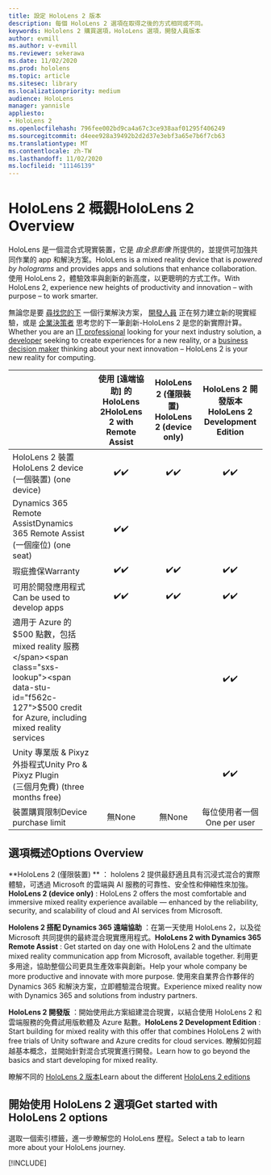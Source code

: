 ```yaml
---
title: 設定 HoloLens 2 版本
description: 每個 HoloLens 2 選項在取得之後的方式相同或不同。
keywords: Hololens 2 購買選項，HoloLens 選項，開發人員版本
author: evmill
ms.author: v-evmill
ms.reviewer: sekerawa
ms.date: 11/02/2020
ms.prod: hololens
ms.topic: article
ms.sitesec: library
ms.localizationpriority: medium
audience: HoloLens
manager: yannisle
appliesto:
- HoloLens 2
ms.openlocfilehash: 796fee002bd9ca4a67c3ce938aaf01295f406249
ms.sourcegitcommit: d4eee928a39492b2d2d37e3ebf3a65e7b6f7cb63
ms.translationtype: MT
ms.contentlocale: zh-TW
ms.lasthandoff: 11/02/2020
ms.locfileid: "11146139"
---
```

# <span data-ttu-id="f562c-104">HoloLens 2 概觀</span><span class="sxs-lookup"><span data-stu-id="f562c-104">HoloLens 2 Overview</span></span>

<span data-ttu-id="f562c-105">HoloLens 是一個混合式現實裝置，它是 *由全息影像* 所提供的，並提供可加強共同作業的 app 和解決方案。</span><span class="sxs-lookup"><span data-stu-id="f562c-105">HoloLens is a mixed reality device that is *powered by holograms* and provides apps and solutions that enhance collaboration.</span></span> <span data-ttu-id="f562c-106">使用 HoloLens 2，體驗效率與創新的新高度，以更聰明的方式工作。</span><span class="sxs-lookup"><span data-stu-id="f562c-106">With HoloLens 2, experience new heights of productivity and innovation – with purpose – to work smarter.</span></span>

<span data-ttu-id="f562c-107">無論您是要 [尋找您的下](https://www.microsoft.com/hololens/apps) 一個行業解決方案， [開發人員](https://www.microsoft.com/hololens/developers) 正在努力建立新的現實經驗，或是 [企業決策者](https://www.microsoft.com/hololens/apps) 思考您的下一筆創新-HoloLens 2 是您的新實際計算。</span><span class="sxs-lookup"><span data-stu-id="f562c-107">Whether you are an [IT professional](https://www.microsoft.com/hololens/apps) looking for your next industry solution, a [developer](https://www.microsoft.com/hololens/developers) seeking to create experiences for a new reality, or a [business decision maker](https://www.microsoft.com/hololens/apps) thinking about your next innovation – HoloLens 2 is your new reality for computing.</span></span> 

|                                                         | <span data-ttu-id="f562c-108">使用 [遠端協助] 的 HoloLens 2</span><span class="sxs-lookup"><span data-stu-id="f562c-108">HoloLens 2 with Remote Assist</span></span> | <span data-ttu-id="f562c-109">HoloLens 2 (僅限裝置) </span><span class="sxs-lookup"><span data-stu-id="f562c-109">HoloLens 2 (device only)</span></span> | <span data-ttu-id="f562c-110">HoloLens 2 開發版本</span><span class="sxs-lookup"><span data-stu-id="f562c-110">HoloLens 2 Development Edition</span></span> |
|---------------------------------------------------------|:-----------------------------:|:------------------------:|:------------------------------:|
| <span data-ttu-id="f562c-111">HoloLens 2 裝置</span><span class="sxs-lookup"><span data-stu-id="f562c-111">HoloLens 2 device</span></span> <br><span data-ttu-id="f562c-112"> (一個裝置) </span><span class="sxs-lookup"><span data-stu-id="f562c-112">(one device)</span></span>                      |               <span data-ttu-id="f562c-113">✔️</span><span class="sxs-lookup"><span data-stu-id="f562c-113">✔️</span></span>               |             <span data-ttu-id="f562c-114">✔️</span><span class="sxs-lookup"><span data-stu-id="f562c-114">✔️</span></span>            |                <span data-ttu-id="f562c-115">✔️</span><span class="sxs-lookup"><span data-stu-id="f562c-115">✔️</span></span>               |
| <span data-ttu-id="f562c-116">Dynamics 365 Remote Assist</span><span class="sxs-lookup"><span data-stu-id="f562c-116">Dynamics 365 Remote Assist</span></span><br><span data-ttu-id="f562c-117"> (一個座位) </span><span class="sxs-lookup"><span data-stu-id="f562c-117">(one seat)</span></span>                |               <span data-ttu-id="f562c-118">✔️</span><span class="sxs-lookup"><span data-stu-id="f562c-118">✔️</span></span>               |                          |                                |
| <span data-ttu-id="f562c-119">瑕疵擔保</span><span class="sxs-lookup"><span data-stu-id="f562c-119">Warranty</span></span>                                                |               <span data-ttu-id="f562c-120">✔️</span><span class="sxs-lookup"><span data-stu-id="f562c-120">✔️</span></span>               |             <span data-ttu-id="f562c-121">✔️</span><span class="sxs-lookup"><span data-stu-id="f562c-121">✔️</span></span>            |                <span data-ttu-id="f562c-122">✔️</span><span class="sxs-lookup"><span data-stu-id="f562c-122">✔️</span></span>               |
| <span data-ttu-id="f562c-123">可用於開發應用程式</span><span class="sxs-lookup"><span data-stu-id="f562c-123">Can be used to develop apps</span></span>                                 |               <span data-ttu-id="f562c-124">✔️</span><span class="sxs-lookup"><span data-stu-id="f562c-124">✔️</span></span>               |             <span data-ttu-id="f562c-125">✔️</span><span class="sxs-lookup"><span data-stu-id="f562c-125">✔️</span></span>            |                <span data-ttu-id="f562c-126">✔️</span><span class="sxs-lookup"><span data-stu-id="f562c-126">✔️</span></span>               |
| <span data-ttu-id="f562c-127">適用于 Azure 的 $500 點數，包括 mixed reality 服務</span><span class="sxs-lookup"><span data-stu-id="f562c-127">$500 credit for Azure, including mixed reality services</span></span> |                               |                          |                <span data-ttu-id="f562c-128">✔️</span><span class="sxs-lookup"><span data-stu-id="f562c-128">✔️</span></span>               |
| <span data-ttu-id="f562c-129">Unity 專業版 & Pixyz 外掛程式</span><span class="sxs-lookup"><span data-stu-id="f562c-129">Unity Pro & Pixyz Plugin</span></span> <br><span data-ttu-id="f562c-130"> (三個月免費) </span><span class="sxs-lookup"><span data-stu-id="f562c-130">(three months free)</span></span>        |                               |                          |                <span data-ttu-id="f562c-131">✔️</span><span class="sxs-lookup"><span data-stu-id="f562c-131">✔️</span></span>               |
| <span data-ttu-id="f562c-132">裝置購買限制</span><span class="sxs-lookup"><span data-stu-id="f562c-132">Device purchase limit</span></span>                                   |              <span data-ttu-id="f562c-133">無</span><span class="sxs-lookup"><span data-stu-id="f562c-133">None</span></span>             |           <span data-ttu-id="f562c-134">無</span><span class="sxs-lookup"><span data-stu-id="f562c-134">None</span></span>           |          <span data-ttu-id="f562c-135">每位使用者一個</span><span class="sxs-lookup"><span data-stu-id="f562c-135">One per user</span></span>          |

## <span data-ttu-id="f562c-136">選項概述</span><span class="sxs-lookup"><span data-stu-id="f562c-136">Options Overview</span></span>

<span data-ttu-id="f562c-137">\*\*HoloLens 2 (僅限裝置) \*\* ： hololens 2 提供最舒適且具有沉浸式混合的實際體驗，可透過 Microsoft 的雲端與 AI 服務的可靠性、安全性和伸縮性來加強。</span><span class="sxs-lookup"><span data-stu-id="f562c-137">**HoloLens 2 (device only)** : HoloLens 2 offers the most comfortable and immersive mixed reality experience available — enhanced by the reliability, security, and scalability of cloud and AI services from Microsoft.</span></span>

<span data-ttu-id="f562c-138">**Hololens 2 搭配 Dynamics 365 遠端協助** ：在第一天使用 HoloLens 2，以及從 Microsoft 共同提供的最終混合現實應用程式。</span><span class="sxs-lookup"><span data-stu-id="f562c-138">**HoloLens 2 with Dynamics 365 Remote Assist** : Get started on day one with HoloLens 2 and the ultimate mixed reality communication app from Microsoft, available together.</span></span> <span data-ttu-id="f562c-139">利用更多用途，協助整個公司更具生產效率與創新。</span><span class="sxs-lookup"><span data-stu-id="f562c-139">Help your whole company be more productive and innovate with more purpose.</span></span> <span data-ttu-id="f562c-140">使用來自業界合作夥伴的 Dynamics 365 和解決方案，立即體驗混合現實。</span><span class="sxs-lookup"><span data-stu-id="f562c-140">Experience mixed reality now with Dynamics 365 and solutions from industry partners.</span></span>

<span data-ttu-id="f562c-141">**HoloLens 2 開發版** ：開始使用此方案組建混合現實，以結合使用 HoloLens 2 和雲端服務的免費試用版軟體及 Azure 點數。</span><span class="sxs-lookup"><span data-stu-id="f562c-141">**HoloLens 2 Development Edition** : Start building for mixed reality with this offer that combines HoloLens 2 with free trials of Unity software and Azure credits for cloud services.</span></span> <span data-ttu-id="f562c-142">瞭解如何超越基本概念，並開始針對混合式現實進行開發。</span><span class="sxs-lookup"><span data-stu-id="f562c-142">Learn how to go beyond the basics and start developing for mixed reality.</span></span>

<span data-ttu-id="f562c-143">瞭解不同的 [HoloLens 2 版本](https://www.microsoft.com/hololens/buy)</span><span class="sxs-lookup"><span data-stu-id="f562c-143">Learn about the different [HoloLens 2 editions](https://www.microsoft.com/hololens/buy)</span></span>

## <span data-ttu-id="f562c-144">開始使用 HoloLens 2 選項</span><span class="sxs-lookup"><span data-stu-id="f562c-144">Get started with HoloLens 2 options</span></span>
<span data-ttu-id="f562c-145">選取一個索引標籤，進一步瞭解您的 HoloLens 歷程。</span><span class="sxs-lookup"><span data-stu-id="f562c-145">Select a tab to learn more about your HoloLens journey.</span></span> 

[!INCLUDE[](includes/options-overview.md)]

